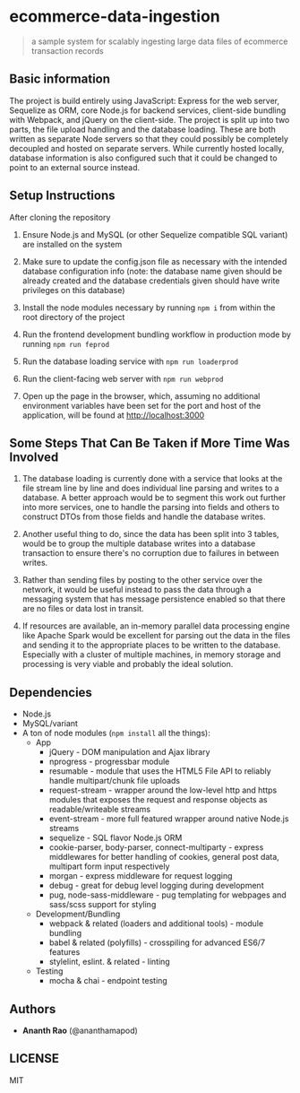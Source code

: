 # ecommerce-data-ingestion

>a sample system for scalably ingesting large data files of ecommerce transaction records

## Basic information

The project is build entirely using JavaScript: Express for the web server, Sequelize as ORM, core Node.js for backend services, client-side bundling with Webpack, and jQuery on the client-side. The project is split up into two parts, the file upload handling and the database loading. These are both written as separate Node servers so that they could possibly be completely decoupled and hosted on separate servers. While currently hosted locally, database information is also configured such that it could be changed to point to an external source instead.

## Setup Instructions

After cloning the repository

1. Ensure Node.js and MySQL (or other Sequelize compatible SQL variant) are installed on the system

2. Make sure to update the config.json file as necessary with the intended database configuration info (note: the database name given should be already created and the database credentials given should have write privileges on this database)

3. Install the node modules necessary by running `npm i` from within the root directory of the project

4. Run the frontend development bundling workflow in production mode by running `npm run feprod`

5. Run the database loading service with `npm run loaderprod`

6. Run the client-facing web server with `npm run webprod`

7. Open up the page in the browser, which, assuming no additional environment variables have been set for the port and host of the application, will be found at [http://localhost:3000](http://localhost:3000)

## Some Steps That Can Be Taken if More Time Was Involved

1. The database loading is currently done with a service that looks at the file stream line by line and does individual line parsing and writes to a database. A better approach would be to segment this work out further into more services, one to handle the parsing into fields and others to construct DTOs from those fields and handle the database writes.

2. Another useful thing to do, since the data has been split into 3 tables, would be to group the multiple database writes into a database transaction to ensure there's no corruption due to failures in between writes.

3. Rather than sending files by posting to the other service over the network, it would be useful instead to pass the data through a messaging system that has message persistence enabled so that there are no files or data lost in transit.

4. If resources are available, an in-memory parallel data processing engine like Apache Spark would be excellent for parsing out the data in the files and sending it to the appropriate places to be written to the database. Especially with a cluster of multiple machines, in memory storage and processing is very viable and probably the ideal solution.

## Dependencies

* Node.js
* MySQL/variant
* A ton of node modules (`npm install` all the things):
  * App
    * jQuery - DOM manipulation and Ajax library
    * nprogress - progressbar module
    * resumable - module that uses the HTML5 File API to reliably handle multipart/chunk file uploads
    * request-stream - wrapper around the low-level http and https modules that exposes the request and response objects as readable/writeable streams
    * event-stream - more full featured wrapper around native Node.js streams
    * sequelize - SQL flavor Node.js ORM
    * cookie-parser, body-parser, connect-multiparty - express middlewares for better handling of cookies, general post data, multipart form input respectively
    * morgan - express middleware for request logging
    * debug - great for debug level logging during development
    * pug, node-sass-middleware - pug templating for webpages and sass/scss support for styling
  * Development/Bundling
    * webpack & related (loaders and additional tools) - module bundling
    * babel & related (polyfills) - crosspiling for advanced ES6/7 features
    * stylelint, eslint. & related - linting
  * Testing
    * mocha & chai - endpoint testing

## Authors

* **Ananth Rao** (@ananthamapod)

## LICENSE
MIT
